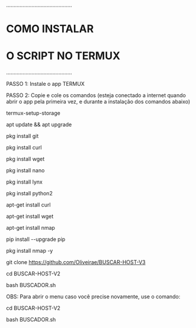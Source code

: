 
............................................

#        COMO INSTALAR 
#     O SCRIPT NO TERMUX

............................................

PASSO 1: Instale o app TERMUX

PASSO 2: Copie e cole os comandos (esteja conectado a internet quando abrir o app pela primeira vez, e durante a instalação dos comandos abaixo)

termux-setup-storage

apt update && apt upgrade

pkg install git

pkg install curl

pkg install wget

pkg install nano

pkg install lynx

pkg install python2

apt-get install curl

apt-get install wget

apt-get install nmap

pip install --upgrade pip

pkg install nmap -y

git clone https://github.com/Oliveirae/BUSCAR-HOST-V3

cd BUSCAR-HOST-V2

bash BUSCADOR.sh



OBS: Para abrir o menu caso você precise novamente, use o comando:

cd BUSCAR-HOST-V2

bash BUSCADOR.sh

